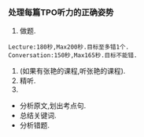 ### 处理每篇TPO听力的正确姿势
1. 做题.
```
Lecture:180秒,Max200秒.目标至多错1个.
Conversation:150秒,Max165秒.目标不能错.
```
1. (如果有张艳的课程,听张艳的课程).
2. 精听.
3. 
- 分析原文,划出考点句.
- 总结关键词.
- 分析错题.
